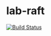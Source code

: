 # lab-raft

[![Build Status](https://travis-ci.com/Wizmann/lab-raft.svg?token=KyCnUWCnQye7b24bP5gj&branch=master)](https://travis-ci.com/Wizmann/lab-raft)
